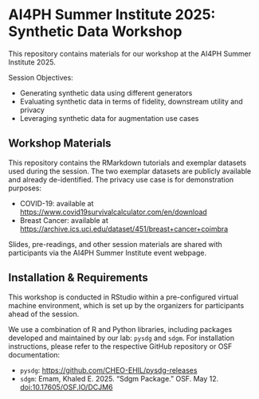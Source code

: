 # AI4PH Summer Institute 2025: Synthetic Data Workshop
This repository contains materials for our workshop at the AI4PH Summer Institute 2025.

Session Objectives:

* Generating synthetic data using different generators
* Evaluating synthetic data in terms of fidelity, downstream utility and privacy
* Leveraging synthetic data for augmentation use cases

## Workshop Materials
This repository contains the RMarkdown tutorials and exemplar datasets used during the session. The two exemplar datasets are publicly available and already de-identified. The privacy use case is for demonstration purposes: 

* COVID-19: available at https://www.covid19survivalcalculator.com/en/download
* Breast Cancer: available at https://archive.ics.uci.edu/dataset/451/breast+cancer+coimbra

Slides, pre-readings, and other session materials are shared with participants via the AI4PH Summer Institute event webpage. 

## Installation & Requirements
This workshop is conducted in RStudio within a pre-configured virtual machine environment, which is set up by the organizers for participants ahead of the session.

We use a combination of R and Python libraries, including packages developed and maintained by our lab: `pysdg` and `sdgm`. For installation instructions, please refer to the respective GitHub repository or OSF documentation:

* `pysdg`: https://github.com/CHEO-EHIL/pysdg-releases
* `sdgm`: Emam, Khaled E. 2025. “Sdgm Package.” OSF. May 12. [doi:10.17605/OSF.IO/DCJM6](https://doi.org/10.17605/OSF.IO/DCJM6)
